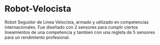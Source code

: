 # Robot-Velocista
Robot Seguidor de Linea Velocista, armado y utilizado en competencias internacionales.
Fue diseñado con 2 sensores para cumplir ciertos lineamientos de una competencia y tambien con una regleta de 5 sensores para un rendimiento profesional.

